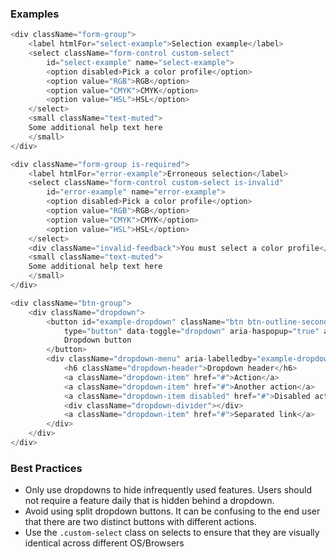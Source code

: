 
### Examples

```js
<div className="form-group">
    <label htmlFor="select-example">Selection example</label>
    <select className="form-control custom-select"
        id="select-example" name="select-example">
        <option disabled>Pick a color profile</option>
        <option value="RGB">RGB</option>
        <option value="CMYK">CMYK</option>
        <option value="HSL">HSL</option>
    </select>
    <small className="text-muted">
    Some additional help text here
    </small>
</div>
```

```js
<div className="form-group is-required">
    <label htmlFor="error-example">Erroneous selection</label>
    <select className="form-control custom-select is-invalid"
        id="error-example" name="error-example">
        <option disabled>Pick a color profile</option>
        <option value="RGB">RGB</option>
        <option value="CMYK">CMYK</option>
        <option value="HSL">HSL</option>
    </select>
    <div className="invalid-feedback">You must select a color profile</div>
    <small className="text-muted">
    Some additional help text here
    </small>
</div>
```

```js
<div className="btn-group">
    <div className="dropdown">
        <button id="example-dropdown" className="btn btn-outline-secondary dropdown-toggle"
            type="button" data-toggle="dropdown" aria-haspopup="true" aria-expanded="false">
            Dropdown button
        </button>
        <div className="dropdown-menu" aria-labelledby="example-dropdown">
            <h6 className="dropdown-header">Dropdown header</h6>
            <a className="dropdown-item" href="#">Action</a>
            <a className="dropdown-item" href="#">Another action</a>
            <a className="dropdown-item disabled" href="#">Disabled action</a>
            <div className="dropdown-divider"></div>
            <a className="dropdown-item" href="#">Separated link</a>
        </div>
    </div>
</div>
```

### Best Practices

* Only use dropdowns to hide infrequently used features. Users should not require a feature daily that is hidden behind a dropdown.
* Avoid using split dropdown buttons. It can be confusing to the end user that there are two distinct buttons with different actions.
* Use the `.custom-select` class on selects to ensure that they are visually identical across different OS/Browsers
